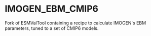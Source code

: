 # IMOGEN_EBM_CMIP6
Fork of ESMValTool containing a recipe to calculate IMOGEN's EBM parameters, tuned to a set of CMIP6 models.
